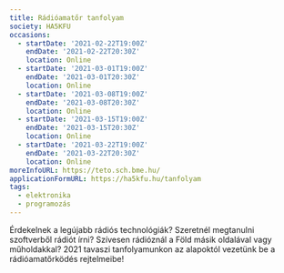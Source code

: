 ```yaml
---
title: Rádióamatőr tanfolyam
society: HA5KFU
occasions:
  - startDate: '2021-02-22T19:00Z'
    endDate: '2021-02-22T20:30Z'
    location: Online
  - startDate: '2021-03-01T19:00Z'
    endDate: '2021-03-01T20:30Z'
    location: Online
  - startDate: '2021-03-08T19:00Z'
    endDate: '2021-03-08T20:30Z'
    location: Online
  - startDate: '2021-03-15T19:00Z'
    endDate: '2021-03-15T20:30Z'
    location: Online
  - startDate: '2021-03-22T19:00Z'
    endDate: '2021-03-22T20:30Z'
    location: Online
moreInfoURL: https://teto.sch.bme.hu/
applicationFormURL: https://ha5kfu.hu/tanfolyam
tags:
  - elektronika
  - programozás
---
```


Érdekelnek a legújabb rádiós technológiák? Szeretnél megtanulni szoftverből rádiót írni? Szívesen rádióznál a Föld másik oldalával vagy műholdakkal? 2021 tavaszi tanfolyamunkon az alapoktól vezetünk be a rádióamatőrködés rejtelmeibe!
